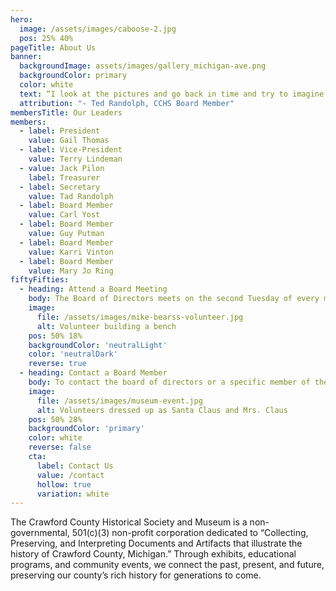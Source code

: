 ```yaml
---
hero: 
  image: /assets/images/caboose-2.jpg
  pos: 25% 40%
pageTitle: About Us
banner:
  backgroundImage: assets/images/gallery_michigan-ave.png
  backgroundColor: primary
  color: white
  text: “I look at the pictures and go back in time and try to imagine what it would have been like then. Just walking through, it could take a couple hours [...], we may have to ring the bell and close the door before you get finished.”
  attribution: "- Ted Randolph, CCHS Board Member"
membersTitle: Our Leaders
members:
  - label: President
    value: Gail Thomas
  - label: Vice-President
    value: Terry Lindeman
  - value: Jack Pilon
    label: Treasurer
  - label: Secretary
    value: Tad Randolph
  - label: Board Member
    value: Carl Yost
  - label: Board Member
    value: Guy Putman
  - label: Board Member
    value: Karri Vinton
  - label: Board Member
    value: Mary Jo Ring
fiftyFifties:
  - heading: Attend a Board Meeting
    body: The Board of Directors meets on the second Tuesday of every month at 3pm. From April to September, meetings are held at the Museum (97 East Michigan Avenue). From October to March, the board meets at the Grayling Township Hall (2090 Viking Way).
    image: 
      file: /assets/images/mike-bearss-volunteer.jpg
      alt: Volunteer building a bench
    pos: 50% 18%
    backgroundColor: 'neutralLight'
    color: 'neutralDark'
    reverse: true
  - heading: Contact a Board Member
    body: To contact the board of directors or a specific member of the board, please call or send a message to the Crawford County Historical Society and someone will get back to you as soon as possible.
    image: 
      file: /assets/images/museum-event.jpg
      alt: Volunteers dressed up as Santa Claus and Mrs. Claus
    pos: 50% 28%
    backgroundColor: 'primary'
    color: white
    reverse: false
    cta:
      label: Contact Us
      value: /contact
      hollow: true
      variation: white
---
```

The Crawford County Historical Society and Museum is a non-governmental, 501(c)(3) non-profit corporation dedicated to “Collecting, Preserving, and Interpreting Documents and Artifacts that illustrate the history of Crawford County, Michigan.” Through exhibits, educational programs, and community events, we connect the past, present, and future, preserving our county’s rich history for generations to come.

